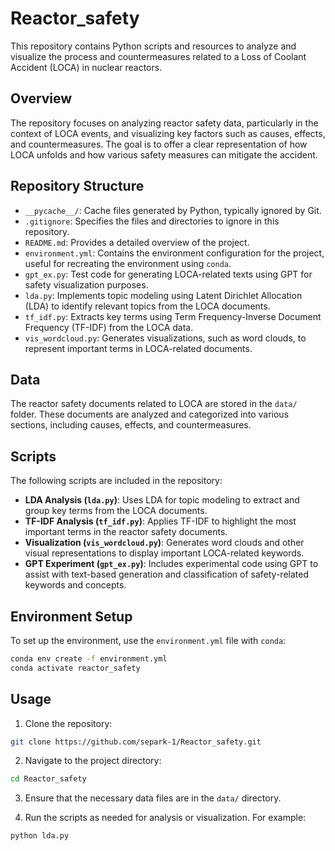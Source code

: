 # Reactor_safety

This repository contains Python scripts and resources to analyze and visualize the process and countermeasures related to a Loss of Coolant Accident (LOCA) in nuclear reactors.

## Overview

The repository focuses on analyzing reactor safety data, particularly in the context of LOCA events, and visualizing key factors such as causes, effects, and countermeasures. The goal is to offer a clear representation of how LOCA unfolds and how various safety measures can mitigate the accident.

## Repository Structure

- `__pycache__/`: Cache files generated by Python, typically ignored by Git.
- `.gitignore`: Specifies the files and directories to ignore in this repository.
- `README.md`: Provides a detailed overview of the project.
- `environment.yml`: Contains the environment configuration for the project, useful for recreating the environment using `conda`.
- `gpt_ex.py`: Test code for generating LOCA-related texts using GPT for safety visualization purposes.
- `lda.py`: Implements topic modeling using Latent Dirichlet Allocation (LDA) to identify relevant topics from the LOCA documents.
- `tf_idf.py`: Extracts key terms using Term Frequency-Inverse Document Frequency (TF-IDF) from the LOCA data.
- `vis_wordcloud.py`: Generates visualizations, such as word clouds, to represent important terms in LOCA-related documents.

## Data

The reactor safety documents related to LOCA are stored in the `data/` folder. These documents are analyzed and categorized into various sections, including causes, effects, and countermeasures.

## Scripts

The following scripts are included in the repository:

- **LDA Analysis (`lda.py`)**: Uses LDA for topic modeling to extract and group key terms from the LOCA documents.
- **TF-IDF Analysis (`tf_idf.py`)**: Applies TF-IDF to highlight the most important terms in the reactor safety documents.
- **Visualization (`vis_wordcloud.py`)**: Generates word clouds and other visual representations to display important LOCA-related keywords.
- **GPT Experiment (`gpt_ex.py`)**: Includes experimental code using GPT to assist with text-based generation and classification of safety-related keywords and concepts.

## Environment Setup

To set up the environment, use the `environment.yml` file with `conda`:

```bash
conda env create -f environment.yml
conda activate reactor_safety
```

## Usage

1. Clone the repository:

```bash
git clone https://github.com/separk-1/Reactor_safety.git
```

2. Navigate to the project directory:

```bash
cd Reactor_safety
```

3. Ensure that the necessary data files are in the `data/` directory.

4. Run the scripts as needed for analysis or visualization. For example:

```bash
python lda.py
```
